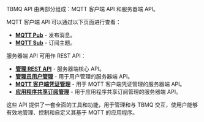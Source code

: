 TBMQ API 由两部分组成：MQTT 客户端 API 和服务器端 API。

MQTT 客户端 API 可以通过以下页面进行查看：

* [**MQTT Pub**](https://mosquitto.org/man/mosquitto_pub-1.html) - 发布消息。
* [**MQTT Sub**](https://mosquitto.org/man/mosquitto_sub-1.html) - 订阅主题。

服务器端 API 可用作 REST API：

* [**管理 REST API**](/docs/mqtt-broker/rest-api) - 服务器端核心 API。
* [**管理员用户管理**](/docs/mqtt-broker/user-management/) - 用于用户管理的服务器端 API。
* [**MQTT 客户端凭证管理**](/docs/mqtt-broker/mqtt-client-credentials-management/) - 用于 MQTT 客户端凭证管理的服务器端 API。
* [**应用程序共享订阅管理**](/docs/mqtt-broker/application-shared-subscription/) - 用于应用程序共享订阅管理的服务器端 API。

这些 API 提供了一套全面的工具和功能，用于管理和与 TBMQ 交互，使用户能够有效地管理、控制和自定义其基于 MQTT 的应用程序。